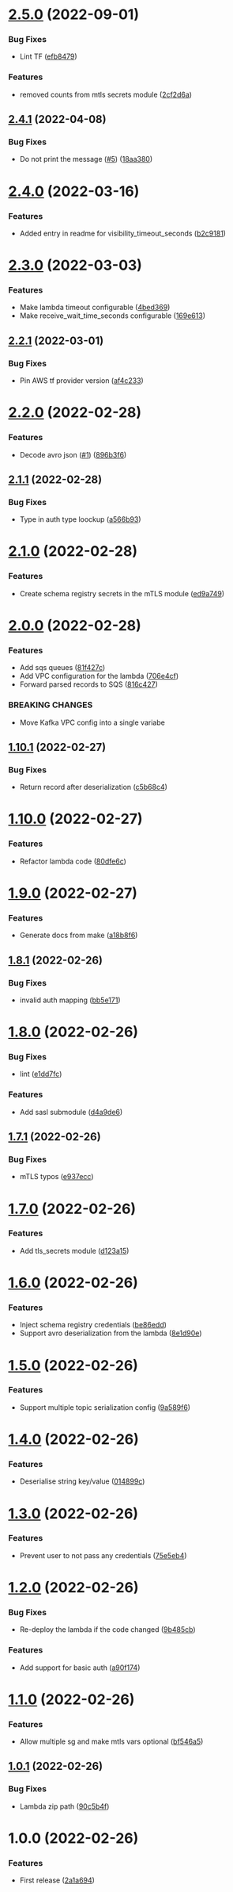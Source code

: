 # [2.5.0](https://github.com/andrewinci/kafka2sqs/compare/v2.4.1...v2.5.0) (2022-09-01)


### Bug Fixes

* Lint TF ([efb8479](https://github.com/andrewinci/kafka2sqs/commit/efb8479af12004ed6bcbc3421448d88560d087c1))


### Features

* removed counts from mtls secrets module ([2cf2d6a](https://github.com/andrewinci/kafka2sqs/commit/2cf2d6a8f4b11bc5d18dcc7f6d4d13e7eccadb06))

## [2.4.1](https://github.com/andrewinci/kafka2sqs/compare/v2.4.0...v2.4.1) (2022-04-08)


### Bug Fixes

* Do not print the message ([#5](https://github.com/andrewinci/kafka2sqs/issues/5)) ([18aa380](https://github.com/andrewinci/kafka2sqs/commit/18aa38085a8e4b462fa906c6f545d3d280e3f402))

# [2.4.0](https://github.com/andrewinci/kafka2sqs/compare/v2.3.0...v2.4.0) (2022-03-16)


### Features

* Added entry in readme for visibility_timeout_seconds ([b2c9181](https://github.com/andrewinci/kafka2sqs/commit/b2c91819b3dac3f3c24ee5a83af5faa7f6f2a898))

# [2.3.0](https://github.com/andrewinci/kafka2sqs/compare/v2.2.1...v2.3.0) (2022-03-03)


### Features

* Make lambda timeout configurable ([4bed369](https://github.com/andrewinci/kafka2sqs/commit/4bed369432c8deea61f86137a54a868e4fc26735))
* Make receive_wait_time_seconds configurable ([169e613](https://github.com/andrewinci/kafka2sqs/commit/169e613d90345753fcb8b4010be2e0752e31f004))

## [2.2.1](https://github.com/andrewinci/kafka2sqs/compare/v2.2.0...v2.2.1) (2022-03-01)


### Bug Fixes

* Pin AWS tf provider version ([af4c233](https://github.com/andrewinci/kafka2sqs/commit/af4c233d99903c33bb0abb11b1bd06731978513a))

# [2.2.0](https://github.com/andrewinci/kafka2sqs/compare/v2.1.1...v2.2.0) (2022-02-28)


### Features

* Decode avro json ([#1](https://github.com/andrewinci/kafka2sqs/issues/1)) ([896b3f6](https://github.com/andrewinci/kafka2sqs/commit/896b3f6301460589285e6a1a3237276d38fe9e79))

## [2.1.1](https://github.com/andrewinci/kafka2sqs/compare/v2.1.0...v2.1.1) (2022-02-28)


### Bug Fixes

* Type in auth type loockup ([a566b93](https://github.com/andrewinci/kafka2sqs/commit/a566b9388da540481cca829fcd18068b431baf0c))

# [2.1.0](https://github.com/andrewinci/kafka2sqs/compare/v2.0.0...v2.1.0) (2022-02-28)


### Features

* Create schema registry secrets in the mTLS module ([ed9a749](https://github.com/andrewinci/kafka2sqs/commit/ed9a749c0c2bbbb27395a68013d0d7644d4dd113))

# [2.0.0](https://github.com/andrewinci/kafka2sqs/compare/v1.10.1...v2.0.0) (2022-02-28)


### Features

* Add sqs queues ([81f427c](https://github.com/andrewinci/kafka2sqs/commit/81f427c9d205ee0d6ace47c55d0b82fb6f12ec84))
* Add VPC configuration for the lambda ([706e4cf](https://github.com/andrewinci/kafka2sqs/commit/706e4cffd259d29f7bd9e664db8da776c873b182))
* Forward parsed records to SQS ([816c427](https://github.com/andrewinci/kafka2sqs/commit/816c427165460a5fccc3f04cfb02b4175fcdbb16))


### BREAKING CHANGES

* Move Kafka VPC config into a single variabe

## [1.10.1](https://github.com/andrewinci/kafka2sqs/compare/v1.10.0...v1.10.1) (2022-02-27)


### Bug Fixes

* Return record after deserialization ([c5b68c4](https://github.com/andrewinci/kafka2sqs/commit/c5b68c462c9f5e1d192a4c49c908aa8956019264))

# [1.10.0](https://github.com/andrewinci/kafka2sqs/compare/v1.9.0...v1.10.0) (2022-02-27)


### Features

* Refactor lambda code ([80dfe6c](https://github.com/andrewinci/kafka2sqs/commit/80dfe6c611a055cf9f0a51aea531f2e1ff763418))

# [1.9.0](https://github.com/andrewinci/kafka2sqs/compare/v1.8.1...v1.9.0) (2022-02-27)


### Features

* Generate docs from make ([a18b8f6](https://github.com/andrewinci/kafka2sqs/commit/a18b8f6c863bad4723c908528b4a7576f2ac8e22))

## [1.8.1](https://github.com/andrewinci/kafka2sqs/compare/v1.8.0...v1.8.1) (2022-02-26)


### Bug Fixes

* invalid auth mapping ([bb5e171](https://github.com/andrewinci/kafka2sqs/commit/bb5e1711ce016caaa87e39ed40d9d618853bbd81))

# [1.8.0](https://github.com/andrewinci/kafka2sqs/compare/v1.7.1...v1.8.0) (2022-02-26)


### Bug Fixes

* lint ([e1dd7fc](https://github.com/andrewinci/kafka2sqs/commit/e1dd7fcb000c92d2fc2e40258cbe9b7d5968210f))


### Features

* Add sasl submodule ([d4a9de6](https://github.com/andrewinci/kafka2sqs/commit/d4a9de65861dba0e7fdcf5e8a72756552f8169c6))

## [1.7.1](https://github.com/andrewinci/kafka2sqs/compare/v1.7.0...v1.7.1) (2022-02-26)


### Bug Fixes

* mTLS typos ([e937ecc](https://github.com/andrewinci/kafka2sqs/commit/e937ecc55d1dba7315361d1a1f882ec6a3acf692))

# [1.7.0](https://github.com/andrewinci/kafka2sqs/compare/v1.6.0...v1.7.0) (2022-02-26)


### Features

* Add tls_secrets module ([d123a15](https://github.com/andrewinci/kafka2sqs/commit/d123a15302060e109c7a2f4483d1796c93a591d3))

# [1.6.0](https://github.com/andrewinci/kafka2sqs/compare/v1.5.0...v1.6.0) (2022-02-26)


### Features

* Inject schema registry credentials ([be86edd](https://github.com/andrewinci/kafka2sqs/commit/be86edd016713184452c503dcb403ecc59104426))
* Support avro deserialization from the lambda ([8e1d90e](https://github.com/andrewinci/kafka2sqs/commit/8e1d90eb823c9c02dd5736c021455a4b0372e14e))

# [1.5.0](https://github.com/andrewinci/kafka2sqs/compare/v1.4.0...v1.5.0) (2022-02-26)


### Features

* Support multiple topic serialization config ([9a589f6](https://github.com/andrewinci/kafka2sqs/commit/9a589f6d438da4b1e991e5b454ca2ee26be570fb))

# [1.4.0](https://github.com/andrewinci/kafka2sqs/compare/v1.3.0...v1.4.0) (2022-02-26)


### Features

* Deserialise string key/value ([014899c](https://github.com/andrewinci/kafka2sqs/commit/014899c13a934f8d3e2902dbf959fe5b1c932d09))

# [1.3.0](https://github.com/andrewinci/kafka2sqs/compare/v1.2.0...v1.3.0) (2022-02-26)


### Features

* Prevent user to not pass any credentials ([75e5eb4](https://github.com/andrewinci/kafka2sqs/commit/75e5eb450aa3d1e51624540b0517e6b303629a0b))

# [1.2.0](https://github.com/andrewinci/kafka2sqs/compare/v1.1.0...v1.2.0) (2022-02-26)


### Bug Fixes

* Re-deploy the lambda if the code changed ([9b485cb](https://github.com/andrewinci/kafka2sqs/commit/9b485cbf55e81a2f486d1d5f26098c767dc64278))


### Features

* Add support for basic auth ([a90f174](https://github.com/andrewinci/kafka2sqs/commit/a90f174ca276a6f283c9db6e0d5fd1429ec54967))

# [1.1.0](https://github.com/andrewinci/kafka2sqs/compare/v1.0.1...v1.1.0) (2022-02-26)


### Features

* Allow multiple sg and make mtls vars optional ([bf546a5](https://github.com/andrewinci/kafka2sqs/commit/bf546a5729ae23ad33ec8e6ad2a62addf79c72f8))

## [1.0.1](https://github.com/andrewinci/kafka2sqs/compare/v1.0.0...v1.0.1) (2022-02-26)


### Bug Fixes

* Lambda zip path ([90c5b4f](https://github.com/andrewinci/kafka2sqs/commit/90c5b4f4f063097aabb50808563629ade3f633ad))

# 1.0.0 (2022-02-26)


### Features

* First release ([2a1a694](https://github.com/andrewinci/kafka2sqs/commit/2a1a69447c4bad10391313121bf3cf58c0c1aa34))
